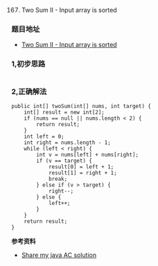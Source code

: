 167. Two Sum II - Input array is sorted

### 题目地址
- [Two Sum II - Input array is sorted](https://leetcode.com/problems/two-sum-ii-input-array-is-sorted/)

### 1,初步思路

```

```

### 2,正确解法

```
public int[] twoSum(int[] nums, int target) {
    int[] result = new int[2];
    if (nums == null || nums.length < 2) {
        return result;
    }
    int left = 0;
    int right = nums.length - 1;
    while (left < right) {
        int v = nums[left] + nums[right];
        if (v == target) {
            result[0] = left + 1;
            result[1] = right + 1;
            break;
        } else if (v > target) {
            right--;
        } else {
            left++;
        }
    }
    return result;
}
```

**参考资料**
- [Share my java AC solution](https://leetcode.com/problems/two-sum-ii-input-array-is-sorted/discuss/51239/Share-my-java-AC-solution.)